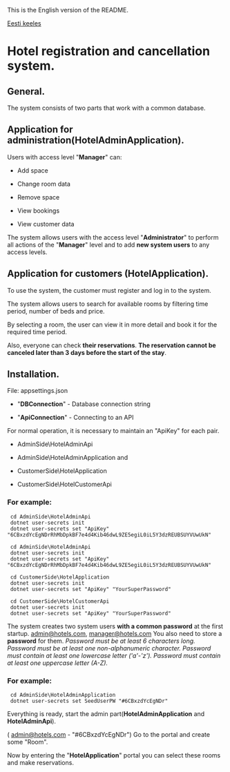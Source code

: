 <!-- README.md -->
This is the English version of the README.

[Eesti keeles](README.et.md)

# Hotel registration and cancellation system.
## General.

The system consists of two parts that work with a common database.

## Application for administration(HotelAdminApplication).

Users with access level "**Manager**" can:

- Add space
    
- Change room data
    
- Remove space
    
- View bookings
    
- View customer data

The system allows users with the access level "**Administrator**" to perform all actions of the "**Manager**" level and to add **new system users** to any access levels.

## Application for customers (HotelApplication).

To use the system, the customer must register and log in to the system.

The system allows users to search for available rooms by filtering time period, number of beds and price.

By selecting a room, the user can view it in more detail and book it for the required time period.

Also, everyone can check **their reservations**.
  **The reservation cannot be canceled later than 3 days before the start of the stay**.

## Installation.

File: appsettings.json

- "**DBConnection**" - Database connection string
    
- "**ApiConnection**" - Connecting to an API

For normal operation, it is necessary to maintain an "ApiKey" for each pair.

- AdminSide\HotelAdminApi
    
- AdminSide\HotelAdminApplication
and
- CustomerSide\HotelApplication
    
- CustomerSide\HotelCustomerApi

### For example:
     cd AdminSide\HotelAdminApi
     dotnet user-secrets init
     dotnet user-secrets set "ApiKey" "6CBxzdYcEgNDrRhMbDpkBF7e4d4Kib46dwL9ZE5egiL0iL5Y3dzREUBSUYVUwUkN"
    
     cd AdminSide\HotelAdminApi
     dotnet user-secrets init
     dotnet user-secrets set "ApiKey" "6CBxzdYcEgNDrRhMbDpkBF7e4d4Kib46dwL9ZE5egiL0iL5Y3dzREUBSUYVUwUkN"
    
     cd CustomerSide\HotelApplication
     dotnet user-secrets init
     dotnet user-secrets set "ApiKey" "YourSuperPassword"
      
     cd CustomerSide\HotelCustomerApi
     dotnet user-secrets init
     dotnet user-secrets set "ApiKey" "YourSuperPassword"
The system creates two system users **with a common password** at the first startup.
admin@hotels.com,
manager@hotels.com
You also need to store a **password** for them.
*Password must be at least 6 characters long.
Password must be at least one non-alphanumeric character.
Password must contain at least one lowercase letter ('a'-'z').
Password must contain at least one uppercase letter (A-Z).*
### For example:

     cd AdminSide\HotelAdminApplication
     dotnet user-secrets set SeedUserPW "#6CBxzdYcEgNDr"

   Everything is ready, start the admin part(**HotelAdminApplication** and **HotelAdminApi**).

( admin@hotels.com - "#6CBxzdYcEgNDr")
Go to the portal and create some "Room".

Now by entering the "**HotelApplication**" portal you can select these rooms and make reservations.